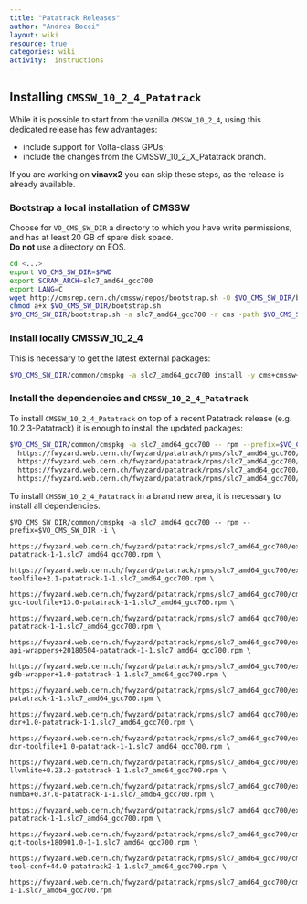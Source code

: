 ```yaml
---
title: "Patatrack Releases"
author: "Andrea Bocci"
layout: wiki
resource: true
categories: wiki
activity:  instructions
---
```


## Installing `CMSSW_10_2_4_Patatrack`
While it is possible to start from the vanilla `CMSSW_10_2_4`, using this dedicated release has few advantages:
  - include support for Volta-class GPUs;
  - include the changes from the CMSSW_10_2_X_Patatrack branch.

If you are working on **vinavx2** you can skip these steps, as the release is already available.

### Bootstrap a local installation of CMSSW
Choose for `VO_CMS_SW_DIR` a directory to which you have write permissions, and has at least 20 GB of spare disk space.  
**Do not** use a directory on EOS.

```bash
cd <...>
export VO_CMS_SW_DIR=$PWD
export SCRAM_ARCH=slc7_amd64_gcc700
export LANG=C
wget http://cmsrep.cern.ch/cmssw/repos/bootstrap.sh -O $VO_CMS_SW_DIR/bootstrap.sh
chmod a+x $VO_CMS_SW_DIR/bootstrap.sh
$VO_CMS_SW_DIR/bootstrap.sh -a slc7_amd64_gcc700 -r cms -path $VO_CMS_SW_DIR setup
```

### Install locally CMSSW_10_2_4
This is necessary to get the latest external packages:
```bash
$VO_CMS_SW_DIR/common/cmspkg -a slc7_amd64_gcc700 install -y cms+cmssw+CMSSW_10_2_4
```

### Install the dependencies and `CMSSW_10_2_4_Patatrack`
To install `CMSSW_10_2_4_Patatrack` on top of a recent Patatrack release (e.g. 10.2.3-Patatrack) it is enough to install the updated packages:
```bash
$VO_CMS_SW_DIR/common/cmspkg -a slc7_amd64_gcc700 -- rpm --prefix=$VO_CMS_SW_DIR -i \
  https://fwyzard.web.cern.ch/fwyzard/patatrack/rpms/slc7_amd64_gcc700/external+cuda-toolfile+2.1-patatrack-1-1.slc7_amd64_gcc700.rpm \
  https://fwyzard.web.cern.ch/fwyzard/patatrack/rpms/slc7_amd64_gcc700/cms+cms-git-tools+180901.0-1-1.slc7_amd64_gcc700.rpm \
  https://fwyzard.web.cern.ch/fwyzard/patatrack/rpms/slc7_amd64_gcc700/cms+cmssw-tool-conf+44.0-patatrack2-1-1.slc7_amd64_gcc700.rpm \
  https://fwyzard.web.cern.ch/fwyzard/patatrack/rpms/slc7_amd64_gcc700/cms+cmssw+CMSSW_10_2_4_Patatrack-1-1.slc7_amd64_gcc700.rpm 
```

To install `CMSSW_10_2_4_Patatrack` in a brand new area, it is necessary to install all dependencies:
```
$VO_CMS_SW_DIR/common/cmspkg -a slc7_amd64_gcc700 -- rpm --prefix=$VO_CMS_SW_DIR -i \
  https://fwyzard.web.cern.ch/fwyzard/patatrack/rpms/slc7_amd64_gcc700/external+cuda+9.2.148-patatrack-1-1.slc7_amd64_gcc700.rpm \
  https://fwyzard.web.cern.ch/fwyzard/patatrack/rpms/slc7_amd64_gcc700/external+cuda-toolfile+2.1-patatrack-1-1.slc7_amd64_gcc700.rpm \
  https://fwyzard.web.cern.ch/fwyzard/patatrack/rpms/slc7_amd64_gcc700/cms+llvm-gcc-toolfile+13.0-patatrack-1-1.slc7_amd64_gcc700.rpm \
  https://fwyzard.web.cern.ch/fwyzard/patatrack/rpms/slc7_amd64_gcc700/external+cub+1.8.0-patatrack-1-1.slc7_amd64_gcc700.rpm \
  https://fwyzard.web.cern.ch/fwyzard/patatrack/rpms/slc7_amd64_gcc700/external+cuda-api-wrappers+20180504-patatrack-1-1.slc7_amd64_gcc700.rpm \
  https://fwyzard.web.cern.ch/fwyzard/patatrack/rpms/slc7_amd64_gcc700/external+cuda-gdb-wrapper+1.0-patatrack-1-1.slc7_amd64_gcc700.rpm \
  https://fwyzard.web.cern.ch/fwyzard/patatrack/rpms/slc7_amd64_gcc700/external+llvm+6.0.0-patatrack-1-1.slc7_amd64_gcc700.rpm \
  https://fwyzard.web.cern.ch/fwyzard/patatrack/rpms/slc7_amd64_gcc700/external+py2-dxr+1.0-patatrack-1-1.slc7_amd64_gcc700.rpm \
  https://fwyzard.web.cern.ch/fwyzard/patatrack/rpms/slc7_amd64_gcc700/external+py2-dxr-toolfile+1.0-patatrack-1-1.slc7_amd64_gcc700.rpm \
  https://fwyzard.web.cern.ch/fwyzard/patatrack/rpms/slc7_amd64_gcc700/external+py2-llvmlite+0.23.2-patatrack-1-1.slc7_amd64_gcc700.rpm \
  https://fwyzard.web.cern.ch/fwyzard/patatrack/rpms/slc7_amd64_gcc700/external+py2-numba+0.37.0-patatrack-1-1.slc7_amd64_gcc700.rpm \
  https://fwyzard.web.cern.ch/fwyzard/patatrack/rpms/slc7_amd64_gcc700/external+python_tools+1.0-patatrack-1-1.slc7_amd64_gcc700.rpm \
  https://fwyzard.web.cern.ch/fwyzard/patatrack/rpms/slc7_amd64_gcc700/cms+cms-git-tools+180901.0-1-1.slc7_amd64_gcc700.rpm \
  https://fwyzard.web.cern.ch/fwyzard/patatrack/rpms/slc7_amd64_gcc700/cms+cmssw-tool-conf+44.0-patatrack2-1-1.slc7_amd64_gcc700.rpm \
  https://fwyzard.web.cern.ch/fwyzard/patatrack/rpms/slc7_amd64_gcc700/cms+cmssw+CMSSW_10_2_4_Patatrack-1-1.slc7_amd64_gcc700.rpm 
```



